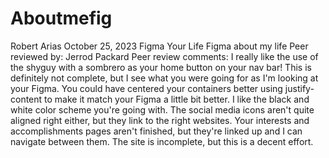 # Aboutmefig

Robert Arias
October 25, 2023
Figma Your Life
Figma about my life
Peer reviewed by: Jerrod Packard
Peer review comments: I really like the use of the shyguy with a sombrero as your home button on your nav bar! This is definitely not complete, but I see what you were going for as I'm looking at your Figma. You could have centered your containers better using justify-content to make it match your Figma a little bit better. I like the black and white color scheme you're going with. The social media icons aren't quite aligned right either, but they link to the right websites. Your interests and accomplishments pages aren't finished, but they're linked up and I can navigate between them. The site is incomplete, but this is a decent effort.
